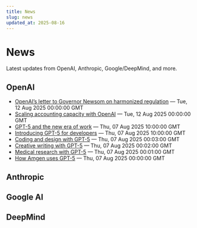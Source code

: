 ```yaml
---
title: News
slug: news
updated_at: 2025-08-16
---
```


# News

Latest updates from OpenAI, Anthropic, Google/DeepMind, and more.


## OpenAI

- [OpenAI’s letter to Governor Newsom on harmonized regulation](https://openai.com/global-affairs/letter-to-governor-newsom-on-harmonized-regulation) — Tue, 12 Aug 2025 00:00:00 GMT
- [Scaling accounting capacity with OpenAI](https://openai.com/index/basis) — Tue, 12 Aug 2025 00:00:00 GMT
- [GPT-5 and the new era of work](https://openai.com/index/gpt-5-new-era-of-work) — Thu, 07 Aug 2025 10:00:00 GMT
- [Introducing GPT-5 for developers](https://openai.com/index/introducing-gpt-5-for-developers) — Thu, 07 Aug 2025 10:00:00 GMT
- [Coding and design with GPT-5](https://openai.com/index/gpt-5-coding-design) — Thu, 07 Aug 2025 00:03:00 GMT
- [Creative writing with GPT-5](https://openai.com/index/gpt-5-creative-writing) — Thu, 07 Aug 2025 00:02:00 GMT
- [Medical research with GPT-5](https://openai.com/index/gpt-5-medical-research) — Thu, 07 Aug 2025 00:01:00 GMT
- [How Amgen uses GPT-5](https://openai.com/index/gpt-5-amgen) — Thu, 07 Aug 2025 00:00:00 GMT

## Anthropic


## Google AI


## DeepMind
